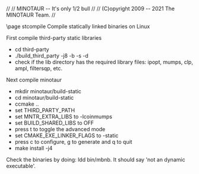 // 
//     MINOTAUR -- It's only 1/2 bull
// 
//     (C)opyright 2009 -- 2021 The MINOTAUR Team.
// 

\page stcompile Compile statically linked binaries on Linux

First compile third-party static libraries 
  - cd third-party
  - ./build_third_party -j8 -b -s -d
  - check if the lib directory has the required library files: ipopt, mumps,
    clp, ampl, filtersqp, etc.

Next compile minotaur
  - mkdir minotaur/build-static
  - cd minotaur/build-static
  - ccmake ..
  - set THIRD_PARTY_PATH
  - set MNTR_EXTRA_LIBS to -lcoinmumps
  - set BUILD_SHARED_LIBS to OFF
  - press t to toggle the advanced mode
  - set CMAKE_EXE_LINKER_FLAGS to -static
  - press c to configure, g to generate and q to quit
  - make install -j4

Check the binaries by doing: ldd bin/mbnb. It should say 'not an dynamic executable'.


